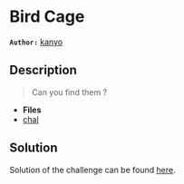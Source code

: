 # Bird Cage

**`Author:`** [kanyo](https://github.com/Chaelsoo)

## Description

> Can you find them ?

- **Files**
- [chal](./challenge/chal)

## Solution

Solution of the challenge can be found [here](solution/solve.py).
